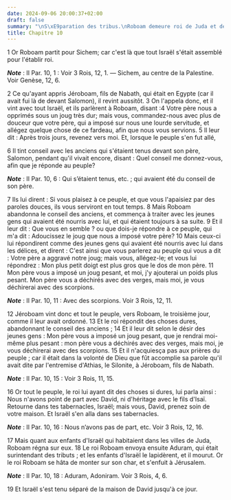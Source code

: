 ```yaml
---
date: 2024-09-06 20:00:37+02:00
draft: false
summary: "\nS\xE9paration des tribus.\nRoboam demeure roi de Juda et de Benjamin.\n"
title: Chapitre 10
---
```





1 Or Roboam partit pour Sichem; car c'est là que tout Israël s'était assemblé pour l'établir roi.

***Note*** :  II Par. 10, 1 : Voir 3 Rois, 12, 1. ― Sichem, au centre de la Palestine. Voir Genèse, 12, 6.

2 Ce qu'ayant appris Jéroboam, fils de Nabath, qui était en Egypte (car il avait fui là de devant Salomon), il revint aussitôt. 3 On l'appela donc, et il vint avec tout Israël, et ils parlèrent à Roboam, disant :4 Votre père nous a opprimés sous un joug très dur; mais vous, commandez-nous avec plus de douceur que votre père, qui a imposé sur nous une lourde servitude, et allégez quelque chose de ce fardeau, afin que nous vous servions. 5 Il leur dit : Après trois jours, revenez vers moi. Et, lorsque le peuple s'en fut allé,


6 Il tint conseil avec les anciens qui s'étaient tenus devant son père, Salomon, pendant qu'il vivait encore, disant : Quel conseil me donnez-vous, afin que je réponde au peuple?

***Note*** :  II Par. 10, 6 : Qui s’étaient tenus, etc. ; qui avaient été du conseil de son père.

7 Ils lui dirent : Si vous plaisez à ce peuple, et que vous l'apaisiez par des paroles douces, ils vous serviront en tout temps. 8 Mais Roboam abandonna le conseil des anciens, et commença à traiter avec les jeunes gens qui avaient été nourris avec lui, et qui étaient toujours à sa suite. 9 Et il leur dit : Que vous en semble ? ou que dois-je répondre à ce peuple, qui m'a dit : Adoucissez le joug que nous a imposé votre père? 10 Mais ceux-ci lui répondirent comme des jeunes gens qui avaient été nourris avec lui dans les délices, et dirent : C'est ainsi que vous parlerez au peuple qui vous a dit : Votre père a aggravé notre joug; mais vous, allégez-le; et vous lui répondrez : Mon plus petit doigt est plus gros que le dos de mon père. 11 Mon père vous a imposé un joug pesant, et moi, j'y ajouterai un poids plus pesant. Mon père vous a déchirés avec des verges, mais moi, je vous déchirerai avec des scorpions.

***Note*** :  II Par. 10, 11 : Avec des scorpions. Voir 3 Rois, 12, 11.


12 Jéroboam vint donc et tout le peuple, vers Roboam, le troisième jour, comme il leur avait ordonné. 13 Et le roi répondit des choses dures, abandonnant le conseil des anciens ; 14 Et il leur dit selon le désir des jeunes gens : Mon père vous a imposé un joug pesant, que je rendrai moi-même plus pesant : mon père vous a déchirés avec des verges, mais moi, je vous déchirerai avec des scorpions. 15 Et il n'acquiesça pas aux prières du peuple ; car il était dans la volonté de Dieu que fût accomplie sa parole qu'il avait dite par l'entremise d'Athias, le Silonite, à Jéroboam, fils de Nabath.

***Note*** :  II Par. 10, 15 : Voir 3 Rois, 11, 15.


16 Or tout le peuple, le roi lui ayant dit des choses si dures, lui parla ainsi : Nous n'avons point de part avec David, ni d'héritage avec le fils d'Isaï. Retourne dans tes tabernacles, Israël; mais vous, David, prenez soin de votre maison. Et Israël s'en alla dans ses tabernacles.

***Note*** :  II Par. 10, 16 : Nous n’avons pas de part, etc. Voir 3 Rois, 12, 16.


17 Mais quant aux enfants d'Israël qui habitaient dans les villes de Juda, Roboam régna sur eux. 18 Le roi Roboam envoya ensuite Aduram, qui était surintendant des tributs ; et les enfants d'Israël le lapidèrent, et il mourut. Or le roi Roboam se hâta de monter sur son char, et s'enfuit à Jérusalem.

***Note*** :  II Par. 10, 18 : Aduram, Adoniram. Voir 3 Rois, 4, 6.

19 Et Israël s'est tenu séparé de la maison de David jusqu'à ce jour.

